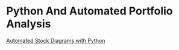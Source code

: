 # Python And Automated Portfolio Analysis


[Automated Stock Diagrams with Python](https://www.vitoshacademy.com/automated-stock-diagrams-with-python/)
